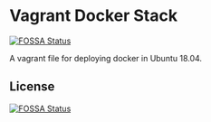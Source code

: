 # Vagrant Docker Stack
[![FOSSA Status](https://app.fossa.com/api/projects/git%2Bgithub.com%2Fbhairavar%2Fvagrant-docker-stack.svg?type=shield)](https://app.fossa.com/projects/git%2Bgithub.com%2Fbhairavar%2Fvagrant-docker-stack?ref=badge_shield)


A vagrant file for deploying docker in Ubuntu 18.04.


## License
[![FOSSA Status](https://app.fossa.com/api/projects/git%2Bgithub.com%2Fbhairavar%2Fvagrant-docker-stack.svg?type=large)](https://app.fossa.com/projects/git%2Bgithub.com%2Fbhairavar%2Fvagrant-docker-stack?ref=badge_large)